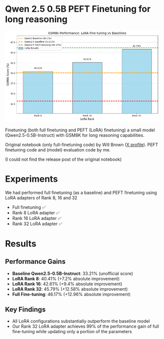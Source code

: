 # Qwen 2.5 0.5B PEFT Finetuning for long reasoning  

![Results graph](results_graph.png)

Finetuning (both full finetuning and PEFT (LoRA) finetuning) a small model (Qwen2.5-0.5B-Instruct) with GSM8K for long reasoning capabilities. 

Original notebook (only full-finetuning code) by Will Brown ([X profile](https://x.com/willccbb)). 
PEFT finetuning code and (model) evaluation code by me.

(I could not find the release post of the original notebook)

# Experiments
We had performed full finetuning (as a baseline) and PEFT finetuning using LoRA adapters of Rank 8, 16 and 32 

- Full finetuning :white_check_mark:
- Rank 8 LoRA adapter :white_check_mark: 
- Rank 16 LoRA adapter :white_check_mark: 
- Rank 32 LoRA adapter :white_check_mark: 

# Results

## Performance Gains
- **Baseline Qwen2.5-0.5B-Instruct**: 33.21% (unofficial score)
- **LoRA Rank 8**: 40.41% (+7.2% absolute improvement)
- **LoRA Rank 16**: 42.61% (+9.4% absolute improvement)
- **LoRA Rank 32**: 45.79% (+12.58% absolute improvement)
- **Full Fine-tuning**: 46.17% (+12.96% absolute improvement)

## Key Findings
- All LoRA configurations substantially outperform the baseline model
- Our Rank 32 LoRA adapter achieves 99% of the performance gain of full fine-tuning while updating only a portion of the parameters
